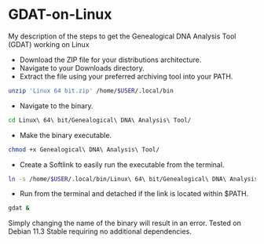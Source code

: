 # GDAT-on-Linux
My description of the steps to get the Genealogical DNA Analysis Tool (GDAT) working on Linux

- Download the ZIP file for your distributions architecture.
- Navigate to your Downloads directory.
- Extract the file using your preferred archiving tool into your PATH.
```bash
unzip 'Linux 64 bit.zip' /home/$USER/.local/bin
```
- Navigate to the binary.
```bash
cd Linux\ 64\ bit/Genealogical\ DNA\ Analysis\ Tool/
```
- Make the binary executable.
```bash
chmod +x Genealogical\ DNA\ Analysis\ Tool/
```
- Create a Softlink to easily run the executable from the terminal.
```bash
ln -s /home/$USER/.local/bin/Linux\ 64\ bit/Genealogical\ DNA\ Analysis\ Tool/Genealogical\ DNA\ Analysis\ Tool /home/$USER/.local/bin/gdat
```
- Run from the terminal and detached if the link is located within $PATH.
```bash
gdat &
```

Simply changing the name of the binary will result in an error.
Tested on Debian 11.3 Stable requiring no additional dependencies.
